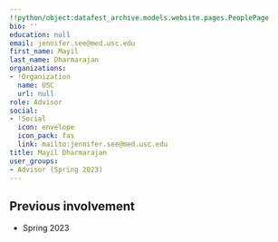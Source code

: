 ```yaml
---
!!python/object:datafest_archive.models.website.pages.PeoplePage
bio: ''
education: null
email: jennifer.see@med.usc.edu
first_name: Mayil
last_name: Dharmarajan
organizations:
- !Organization
  name: USC
  url: null
role: Advisor
social:
- !Social
  icon: envelope
  icon_pack: fas
  link: mailto:jennifer.see@med.usc.edu
title: Mayil Dharmarajan
user_groups:
- Advisor (Spring 2023)
---
```


## Previous involvement

* Spring 2023